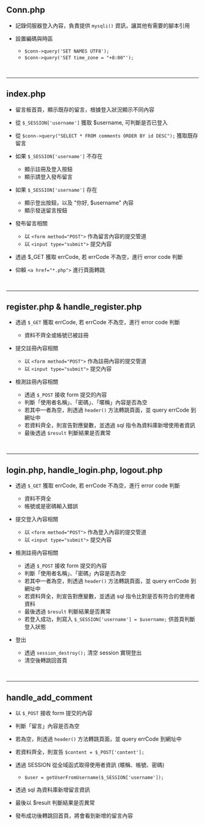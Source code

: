 ## Conn.php

- 記錄伺服器登入內容，負責提供 `mysqli()` 資訊，讓其他有需要的腳本引用

- 設置編碼與時區

    - `$conn->query('SET NAMES UTF8');`
    - `$conn->query('SET time_zone = "+8:00"');`

<br>

---

## index.php

- 留言板首頁，顯示既存的留言，根據登入狀況顯示不同內容

- 從 `$_SESSION['username']` 獲取 $username, 可判斷是否已登入

- 從 `$conn->query("SELECT * FROM comments ORDER BY id DESC");` 獲取既存留言

- 如果 `$_SESSION['username']` 不存在

    - 顯示註冊及登入按鈕
    - 顯示請登入發布留言

-  如果 `$_SESSION['username']` 存在

    - 顯示登出按鈕，以及 "你好, $username" 內容
    - 顯示發送留言按鈕

- 發布留言相關

    - 以 `<form method="POST">` 作為留言內容的提交管道
    - 以 `<input type="submit">` 提交內容

- 透過 $_GET 獲取 errCode, 若 errCode 不為空，進行 error code 判斷

- 仰賴 `<a href="*.php">` 進行頁面轉跳

<br>

---

## register.php & handle_register.php

- 透過 `$_GET` 獲取 errCode, 若 errCode 不為空，進行 error code 判斷

    - 資料不齊全或帳號已被註冊

- 提交註冊內容相關

    - 以 `<form method="POST">` 作為註冊內容的提交管道
    - 以 `<input type="submit">`  提交內容

- 檢測註冊內容相關

    - 透過 `$_POST` 接收 form 提交的內容
    - 判斷「使用者名稱」、「密碼」、「暱稱」內容是否為空
    - 若其中一者為空，則透過 `header()` 方法轉跳頁面，並 query errCode 到網址中
    - 若資料齊全，則宣告對應變數，並透過 sql 指令為資料庫新增使用者資訊
    - 最後透過 `$result` 判斷結果是否異常


<br>

---

## login.php, handle_login.php, logout.php

- 透過 `$_GET` 獲取 errCode, 若 errCode 不為空，進行 error code 判斷
    
    - 資料不齊全
    - 帳號或是密碼輸入錯誤

- 提交登入內容相關

    - 以 `<form method="POST">` 作為登入內容的提交管道
    - 以 `<input type="submit">` 提交內容

- 檢測註冊內容相關

    - 透過 `$_POST` 接收 form 提交的內容
    - 判斷「使用者名稱」、「密碼」內容是否為空
    - 若其中一者為空，則透過  `header()` 方法轉跳頁面，並 query errCode 到網址中
    - 若資料齊全，則宣告對應變數，並透過 sql 指令比對是否有符合的使用者資料
    - 最後透過 `$result` 判斷結果是否異常
    - 若登入成功，則寫入 `$_SESSION['username'] = $username;` 供首頁判斷登入狀態

- 登出

    - 透過 `session_destroy();` 清空 session 實現登出
    - 清空後轉跳回首頁  

<br>

---

## handle_add_comment

- 以 `$_POST` 接收 form 提交的內容

- 判斷「留言」內容是否為空

- 若為空，則透過 `header()` 方法轉跳頁面，並 query errCode 到網址中

- 若資料齊全，則宣告 `$content = $_POST['content'];`

- 透過 SESSION 從全域函式取得使用者資訊 (暱稱、帳號、密碼)

    - `$user = getUserFromUsername($_SESSION['username']);`

- 透過 sql 為資料庫新增留言資訊

- 最後以 $result 判斷結果是否異常

- 發布成功後轉跳回首頁，將會看到新增的留言內容

<br>
